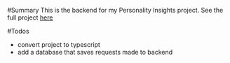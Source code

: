 #Summary
This is the backend for my Personality Insights project.
See the full project [here](https://personality-insight-frontend.herokuapp.com/)

#Todos
 - convert project to typescript
 - add a database that saves requests made to backend
